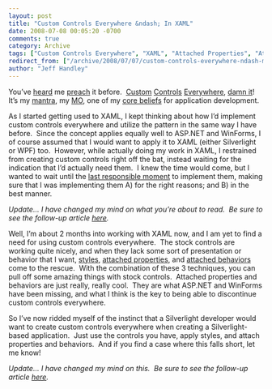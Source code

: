 ```yaml
---
layout: post
title: "Custom Controls Everywhere &ndash; In XAML"
date: 2008-07-08 00:05:20 -0700
comments: true
category: Archive
tags: ["Custom Controls Everywhere", "XAML", "Attached Properties", "Attached Behaviors"]
redirect_from: ["/archive/2008/07/07/custom-controls-everywhere-ndash-maybe-not-in-xaml.aspx/"]
author: "Jeff Handley"
---
```

<!-- more -->
<p>You’ve <a href="http://blog.jeffhandley.com/Tags/Custom%20Controls%20Everywhere/default.aspx" target="_blank">heard</a> me <a href="http://blog.jeffhandley.com/archive/2008/02/12/self-validating-form-controls.aspx" target="_blank">preach</a> it before.  <a href="http://jeffhandley.blogspot.com/2005/04/choose-your-own-adventure.html" target="_blank">Custom</a> <a href="http://web.archive.org/web/20030618195607/www.msdevcin.org/meetings.htm" target="_blank">Controls</a> <a href="http://blog.jeffhandley.com/archive/2008/02/13/custom-controls-everywhere-and-asp.net-mvc-part-0.aspx" target="_blank">Everywhere</a>, <a href="http://blog.jeffhandley.com/archive/2008/02/24/custom-controls-everywhere-and-asp.net-mvc-part-1.aspx" target="_blank">damn it</a>!  It’s my <a href="http://blog.jeffhandley.com/archive/2007/11/09/an-extended-mvp-pattern-mvp-validation.aspx" target="_blank">mantra</a>, my <a href="http://blog.wekeroad.com/blog/aspnet-mvc-preview-using-the-mvc-ui-helpers/" target="_blank">MO</a>, one of my <a href="http://weblogs.asp.net/scottgu/archive/2005/12/21/asp-net-2-0-control-adapter-architecture.aspx#5939758" target="_blank">core beliefs</a> for application development.</p>  <p>As I started getting used to XAML, I kept thinking about how I’d implement custom controls everywhere and utilize the pattern in the same way I have before.  Since the concept applies equally well to ASP.NET and WinForms, I of course assumed that I would want to apply it to XAML (either Silverlight or WPF) too.  However, while actually doing my work in XAML, I restrained from creating custom controls right off the bat, instead waiting for the indication that I’d actually need them.  I knew the time would come, but I wanted to wait until the <a href="http://www.codinghorror.com/blog/archives/000705.html" target="_blank">last responsible moment</a> to implement them, making sure that I was implementing them A) for the right reasons; and B) in the best manner.</p>  <p><em>Update… I have changed my mind on what you’re about to read.  Be sure to see the follow-up article <a href="http://blog.jeffhandley.com/archive/2008/12/11/custom-controls-everywhere-ndash-in-xaml.aspx" target="_blank">here</a>.</em></p>  <p>Well, I’m about 2 months into working with XAML now, and I am yet to find a need for using custom controls everywhere.  The stock controls are working quite nicely, and when they lack some sort of presentation or behavior that I want, <a href="http://msdn.microsoft.com/en-us/library/ms745683.aspx" target="_blank">styles</a>, <a href="http://msdn.microsoft.com/en-us/library/ms749011.aspx" target="_blank">attached properties</a>, and <a href="http://blogs.msdn.com/johngossman/archive/2008/05/07/the-attached-behavior-pattern.aspx" target="_blank">attached behaviors</a> come to the rescue.  With the combination of these 3 techniques, you can pull off some amazing things with stock controls.  Attached properties and behaviors are just really, really cool.  They are what ASP.NET and WinForms have been missing, and what I think is the key to being able to discontinue custom controls everywhere.</p>  <p>So I’ve now ridded myself of the instinct that a Silverlight developer would want to create custom controls everywhere when creating a Silverlight-based application.  Just use the controls you have, apply styles, and attach properties and behaviors.  And if you find a case where this falls short, let me know!</p>  <p><em>Update… I have changed my mind on this.  Be sure to see the follow-up article <a href="http://blog.jeffhandley.com/archive/2008/12/11/custom-controls-everywhere-ndash-in-xaml.aspx" target="_blank">here</a>.</em></p>
